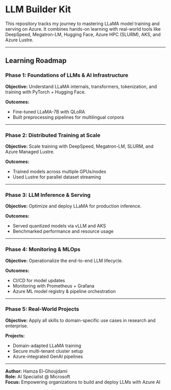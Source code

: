 # LLM Builder Kit  

This repository tracks my journey to mastering LLaMA model training and serving on Azure. It combines hands-on learning with real-world tools like DeepSpeed, Megatron-LM, Hugging Face, Azure HPC (SLURM), AKS, and Azure Lustre.

---

## Learning Roadmap

### Phase 1: Foundations of LLMs & AI Infrastructure
**Objective:** Understand LLaMA internals, transformers, tokenization, and training with PyTorch + Hugging Face.

**Outcomes:**
- Fine-tuned LLaMA-7B with QLoRA
- Built preprocessing pipelines for multilingual corpora

---

### Phase 2: Distributed Training at Scale
**Objective:** Scale training with DeepSpeed, Megatron-LM, SLURM, and Azure Managed Lustre.

**Outcomes:**
- Trained models across multiple GPUs/nodes
- Used Lustre for parallel dataset streaming

---

### Phase 3: LLM Inference & Serving
**Objective:** Optimize and deploy LLaMA for production inference.

**Outcomes:**
- Served quantized models via vLLM and AKS
- Benchmarked performance and resource usage

---

### Phase 4: Monitoring & MLOps
**Objective:** Operationalize the end-to-end LLM lifecycle.

**Outcomes:**
- CI/CD for model updates
- Monitoring with Prometheus + Grafana
- Azure ML model registry & pipeline orchestration

---

### Phase 5: Real-World Projects
**Objective:** Apply all skills to domain-specific use cases in research and enterprise.

**Projects:**
- Domain-adapted LLaMA training
- Secure multi-tenant cluster setup
- Azure-integrated GenAI pipelines

---

**Author:** Hamza El-Ghoujdami  
**Role:** AI Specialist @ Microsoft  
**Focus:** Empowering organizations to build and deploy LLMs with Azure AI
